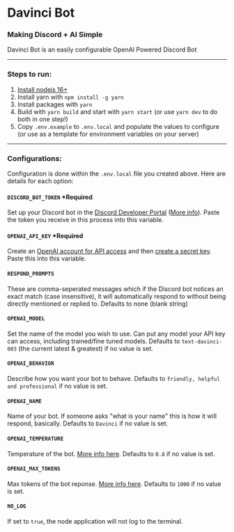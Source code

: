 # Davinci Bot

### Making Discord + AI Simple

Davinci Bot is an easily configurable OpenAI Powered Discord Bot

---

### Steps to run:

1. [Install nodejs 16+](https://nodejs.org/en/download/)
2. Install yarn with `npm install -g yarn`
3. Install packages with `yarn`
4. Build with `yarn build` and start with `yarn start` (or use `yarn dev` to do both in one step!)
5. Copy `.env.example` to `.env.local` and populate the values to configure (or use as a template for environment variables on your server)

---

### Configurations:

Configuration is done within the `.env.local` file you created above. Here are details for each option:

#### `DISCORD_BOT_TOKEN` \*Required

Set up your Discord bot in the [Discord Developer Portal](https://discord.com/developers/applications) ([More info](https://discord.com/developers/docs/getting-started#creating-an-app)). Paste the token you receive in this process into this variable.

#### `OPENAI_API_KEY` \*Required

Create an [OpenAI account for API access](https://openai.com/api/) and then [create a secret key](https://platform.openai.com/account/api-keys). Paste this into this variable.

#### `RESPOND_PROMPTS`

These are comma-seperated messages which if the Discord bot notices an exact match (case insensitive), it will automatically respond to without being directly mentioned or replied to. Defaults to none (blank string)

#### `OPENAI_MODEL`

Set the name of the model you wish to use. Can put any model your API key can access, including trained/fine tuned models. Defaults to `text-davinci-003` (the current latest & greatest) if no value is set.

#### `OPENAI_BEHAVIOR`

Describe how you want your bot to behave. Defaults to `friendly, helpful and professional` if no value is set.

#### `OPENAI_NAME`

Name of your bot. If someone asks "what is your name" this is how it will respond, basically. Defaults to `Davinci` if no value is set.

#### `OPENAI_TEMPERATURE`

Temperature of the bot. [More info here](https://platform.openai.com/docs/api-reference/completions/create#completions/create-temperature). Defaults to `0.8` if no value is set.

#### `OPENAI_MAX_TOKENS`

Max tokens of the bot reponse. [More info here](https://platform.openai.com/docs/api-reference/completions/create#completions/create-max_tokens). Defaults to `1000` if no value is set.

#### `NO_LOG`

If set to `true`, the node application will not log to the terminal.
